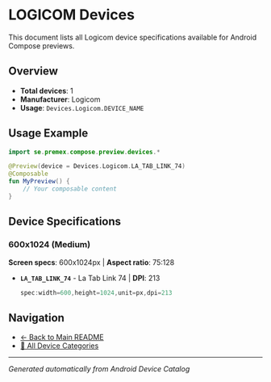 # LOGICOM Devices

This document lists all Logicom device specifications available for Android Compose previews.

## Overview

- **Total devices**: 1
- **Manufacturer**: Logicom
- **Usage**: `Devices.Logicom.DEVICE_NAME`

## Usage Example

```kotlin
import se.premex.compose.preview.devices.*

@Preview(device = Devices.Logicom.LA_TAB_LINK_74)
@Composable
fun MyPreview() {
    // Your composable content
}
```

## Device Specifications

### 600x1024 (Medium)

**Screen specs**: 600x1024px | **Aspect ratio**: 75:128

- **`LA_TAB_LINK_74`** - La Tab Link 74 | **DPI**: 213
  ```kotlin
  spec:width=600,height=1024,unit=px,dpi=213
  ```

## Navigation

- [← Back to Main README](../../README.md)
- [📱 All Device Categories](../README.md)

---
*Generated automatically from Android Device Catalog*
